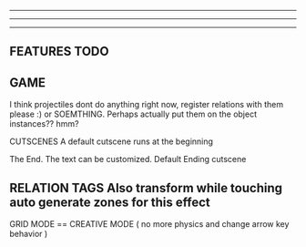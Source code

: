 --------------------------------------------------------------------------------------
--------------------------------------------------------------------------------------
--------------------------------------------------------------------------------------
FEATURES TODO
--------------------------------------------------------------------------------------


GAME
--------------------------------------------------------------------------------------
I think projectiles dont do anything right now, register relations with them please :) or SOEMTHING. Perhaps actually put them on the object instances?? hmm?

CUTSCENES
  A default cutscene runs at the beginning

  The End. The text can be customized. 
  Default Ending cutscene 

RELATION TAGS
  Also transform while touching 
    auto generate zones for this effect
---------------------------------------------------------------------------------------------------- 

GRID MODE == CREATIVE MODE ( no more physics and change arrow key behavior )